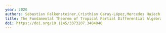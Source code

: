 ```yaml
---
year: 2020
authors: Sebastian Falkensteiner,Cristhian Garay-López,Mercedes Haiech,Marc Paul Noordman,Zeinab Toghani,François Boulier
title: The Fundamental Theorem of Tropical Partial Differential Algebraic Geometry
doi: https://doi.org/10.1145/3373207.3404040
---
```

